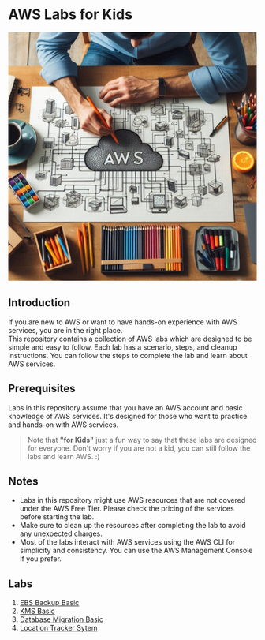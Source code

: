 # AWS Labs for Kids

![GitHub](./assets/images/home.jpeg)

## Introduction
If you are new to AWS or want to have hands-on experience with AWS services, you are in the right place. \
This repository contains a collection of AWS labs which are designed to be simple and easy to follow. Each lab has a scenario, steps, and cleanup instructions. You can follow the steps to complete the lab and learn about AWS services.

## Prerequisites
Labs in this repository assume that you have an AWS account and basic knowledge of AWS services. It's designed for those who want to practice and hands-on with AWS services.

> Note that **"for Kids"** just a fun way to say that these labs are designed for everyone. Don't worry if you are not a kid, you can still follow the labs and learn AWS. :) 

## Notes
- Labs in this repository might use AWS resources that are not covered under the AWS Free Tier. Please check the pricing of the services before starting the lab.
- Make sure to clean up the resources after completing the lab to avoid any unexpected charges.
- Most of the labs interact with AWS services using the AWS CLI for simplicity and consistency. You can use the AWS Management Console if you prefer.

## Labs
1. [EBS Backup Basic](labs/ebs-backup-basic/README.md)
2. [KMS Basic](labs/kms-basic/README.md)
3. [Database Migration Basic](labs/database-migration-basic/README.md)
4. [Location Tracker Sytem](labs/location-tracker/README.md)